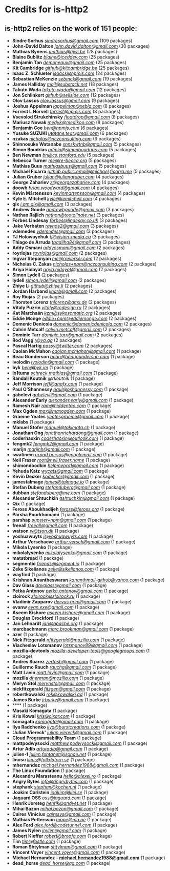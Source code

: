 # Credits for is-http2
## is-http2 relies on the work of 151 people:

- **Sindre Sorhus** *sindresorhus@gmail.com* (109 packages)
- **John-David Dalton** *john.david.dalton@gmail.com* (30 packages)
- **Mathias Bynens** *mathias@qiwi.be* (28 packages)
- **Blaine Bublitz** *blaine@iceddev.com* (25 packages)
- **Benjamin Tan** *demoneaux@gmail.com* (25 packages)
- **Kit Cambridge** *github@kitcambridge.be* (25 packages)
- **Isaac Z. Schlueter** *isaacs@npmjs.com* (24 packages)
- **Sebastian McKenzie** *sebmck@gmail.com* (19 packages)
- **James Halliday** *mail@substack.net* (18 packages)
- **Takuto Wada** *takuto.wada@gmail.com* (12 packages)
- **Jon Schlinkert** *github@sellside.com* (12 packages)
- **Olov Lassus** *olov.lassus@gmail.com* (9 packages)
- **Joshua Appelman** *jappelman@xebia.com* (8 packages)
- **Forrest L Norvell** *forrest@npmjs.com* (8 packages)
- **Vsevolod Strukchinsky** *floatdrop@gmail.com* (8 packages)
- **Mariusz Nowak** *medyk@medikoo.com* (8 packages)
- **Benjamin Coe** *ben@npmjs.com* (6 packages)
- **Yusuke SUZUKI** *utatane.tea@gmail.com* (6 packages)
- **nzakas** *nicholas@nczconsulting.com* (6 packages)
- **Shinnosuke Watanabe** *snnskwtnb@gmail.com* (5 packages)
- **Simon Boudrias** *admin@simonboudrias.com* (5 packages)
- **Ben Newman** *bn@cs.stanford.edu* (5 packages)
- **Rebecca Turner** *me@re-becca.org* (5 packages)
- **Mathias Buus** *mathiasbuus@gmail.com* (5 packages)
- **Michael Ficarra** *github.public.email@michael.ficarra.me* (5 packages)
- **Julian Gruber** *julian@juliangruber.com* (4 packages)
- **George Zahariev** *z@georgezahariev.com* (4 packages)
- **doowb** *brian.woodward@gmail.com* (4 packages)
- **Kevin Mårtensson** *kevinmartensson@gmail.com* (4 packages)
- **Kyle E. Mitchell** *kyle@kemitchell.com* (4 packages)
- **qix** *i.am.qix@gmail.com* (3 packages)
- **Andrew Goode** *andrewbgoode@gmail.com* (3 packages)
- **Nathan Rajlich** *nathan@tootallnate.net* (3 packages)
- **Forbes Lindesay** *forbes@lindesay.co.uk* (3 packages)
- **Jake Verbaten** *raynos2@gmail.com* (3 packages)
- **vdemedes** *vdemedes@gmail.com* (3 packages)
- **TJ Holowaychuk** *tj@vision-media.ca* (3 packages)
- **Thiago de Arruda** *tpadilha84@gmail.com* (3 packages)
- **Addy Osmani** *addyosmani@gmail.com* (2 packages)
- **royriojas** *royriojas@gmail.com* (2 packages)
- **Ingvar Stepanyan** *me@rreverser.com* (2 packages)
- **Nicholas C. Zakas** *nicholas+npm@nczconsulting.com* (2 packages)
- **Ariya Hidayat** *ariya.hidayat@gmail.com* (2 packages)
- **Simon Lydell** (2 packages)
- **lydell** *simon.lydell@gmail.com* (2 packages)
- **Zhiye Li** *github@zhiye.li* (2 packages)
- **Jordan Harband** *ljharb@gmail.com* (2 packages)
- **Roy Riojas** (2 packages)
- **Thorsten Lorenz** *thlorenz@gmx.de* (2 packages)
- **Vitaly Puzrin** *vitaly@rcdesign.ru* (2 packages)
- **Kat Marchaán** *kzm@sykosomatic.org* (2 packages)
- **Eddie Monge** *eddie+npm@eddiemonge.com* (2 packages)
- **Domenic Denicola** *domenic@domenicdenicola.com* (2 packages)
- **Calvin Metcalf** *calvin.metcalf@gmail.com* (2 packages)
- **Dominic Tarr** *dominic.tarr@gmail.com* (2 packages)
- **Rod Vagg** *r@va.gg* (2 packages)
- **Pascal Hartig** *passy@twitter.com* (2 packages)
- **Caolan McMahon** *caolan.mcmahon@gmail.com* (1 package)
- **Beau Gunderson** *beau@beaugunderson.com* (1 package)
- **ivolodin** *ivolodin@gmail.com* (1 package)
- **byk** *ben@byk.im* (1 package)
- **lo1tuma** *schreck.mathias@gmail.com* (1 package)
- **Randall Koutnik** *@rkoutnik* (1 package)
- **Jeff Morrison** *jeff@anafx.com* (1 package)
- **Paul O’Shannessy** *paul@oshannessy.com* (1 package)
- **gabelevi** *gabelevi@gmail.com* (1 package)
- **Alexander Early** *alexander.early@gmail.com* (1 package)
- **Ramesh Nair** *ram@hiddentao.com* (1 package)
- **Max Ogden** *max@maxogden.com* (1 package)
- **Graeme Yeates** *yeatesgraeme@gmail.com* (1 package)
- **mklabs** (1 package)
- **Manuel Stofer** *manuel@takimata.ch* (1 package)
- **Jonathan Ong** *jonathanrichardong@gmail.com* (1 package)
- **coderhaoxin** *coderhaoxin@outlook.com* (1 package)
- **fengmk2** *fengmk2@gmail.com* (1 package)
- **marijn** *marijnh@gmail.com* (1 package)
- **swatinem** *arpad.borsos@googlemail.com* (1 package)
- **Neil Fraser** *root@neil.fraser.name* (1 package)
- **shimondoodkin** *helpmepro1@gmail.com* (1 package)
- **Yehuda Katz** *wycats@gmail.com* (1 package)
- **Kevin Decker** *kpdecker@gmail.com* (1 package)
- **jamestalmage** *james@talmage.io* (1 package)
- **Stefan Duberg** *stefanduberg@gmail.com* (1 package)
- **dubban** *stefanduberg@me.com* (1 package)
- **Alexander Shtuchkin** *ashtuchkin@gmail.com* (1 package)
- **Qix** (1 package)
- **Feross Aboukhadijeh** *feross@feross.org* (1 package)
- **Parsha Pourkhomami** (1 package)
- **parshap** *supster+npm@gmail.com* (1 package)
- **freeall** *freeall@gmail.com* (1 package)
- **watson** *w@tson.dk* (1 package)
- **yoshuawuyts** *i@yoshuawuyts.com* (1 package)
- **Arthur Verschaeve** *arthur.versch@gmail.com* (1 package)
- **Mikola Lysenko** (1 package)
- **mikolalysenko** *mikolalysenko@gmail.com* (1 package)
- **matatbread** (1 package)
- **segmentio** *friends@segment.io* (1 package)
- **Zeke Sikelianos** *zeke@sikelianos.com* (1 package)
- **wayfind** (1 package)
- **Krishnan Anantheswaran** *kananthmail-github@yahoo.com* (1 package)
- **Dav Glass** *davglass@gmail.com* (1 package)
- **Petka Antonov** *petka.antonov@gmail.com* (1 package)
- **zloirock** *zloirock@zloirock.ru* (1 package)
- **Vladimir Zapparov** *dervus.grim@gmail.com* (1 package)
- **evanw** *evan.exe@gmail.com* (1 package)
- **Aseem Kishore** *aseem.kishore@gmail.com* (1 package)
- **Douglas Crockford** (1 package)
- **Jan Lehnardt** *jan@apache.org* (1 package)
- **marcbachmann** *marc.brookman@gmail.com* (1 package)
- **azer** (1 package)
- **Nick Fitzgerald** *nfitzgerald@mozilla.com* (1 package)
- **Viacheslav Lotsmanov** *lotsmanov89@gmail.com* (1 package)
- **mozilla-devtools** *mozilla-developer-tools@googlegroups.com* (1 package)
- **Andres Suarez** *zertosh@gmail.com* (1 package)
- **Guillermo Rauch** *rauchg@gmail.com* (1 package)
- **Matt Lavin** *matt.lavin@gmail.com* (1 package)
- **mozilla** *dherman@mozilla.com* (1 package)
- **Meryn Stol** *merynstol@gmail.com* (1 package)
- **nickfitzgerald** *fitzgen@gmail.com* (1 package)
- **robertkowalski** *rok@kowalski.gd* (1 package)
- **James Burke** *jrburke@gmail.com* (1 package)
- **** (1 package)
- **Masaki Komagata** (1 package)
- **Kris Kowal** *kris@cixar.com* (1 package)
- **komagata** *komagata@gmail.com* (1 package)
- **Ilya Radchenko** *ilya@burstcreations.com* (1 package)
- **'Julian Viereck'** *julian.viereck@gmail.com* (1 package)
- **Cloud Programmability Team** (1 package)
- **mattpodwysocki** *matthew.podwysocki@gmail.com* (1 package)
- **Artur Adib** *arturadib@gmail.com* (1 package)
- **julien-f** *julien.fontanet@isonoe.net* (1 package)
- **linusu** *linus@folkdatorn.se* (1 package)
- **mhernandez** *michael.hernandez1988@gmail.com* (1 package)
- **The Linux Foundation** (1 package)
- **Alexandru Marasteanu** *hello@alexei.ro* (1 package)
- **Angry Bytes** *info@angrybytes.com* (1 package)
- **stephank** *stephan@kochen.nl* (1 package)
- **Joakim Carlstein** *joakim@klei.se* (1 package)
- **Jaguard OSS** *oss@jaguard.com* (1 package)
- **Henrik Joreteg** *henrik@andyet.net* (1 package)
- **Mihai Bazon** *mihai.bazon@gmail.com* (1 package)
- **Caires Vinicius** *cairesvs@gmail.com* (1 package)
- **Mathias Pettersson** *mape@ma.pe* (1 package)
- **Alex Ford** *alex.ford@codetunnel.com* (1 package)
- **James Nylen** *jnylen@gmail.com* (1 package)
- **Robert Kieffer** *robert@broofa.com* (1 package)
- **Tim** *tim@fostle.com* (1 package)
- **Roman Shtylman** *shtylman@gmail.com* (1 package)
- **Vincent Voyer** *vincent.voyer@gmail.com* (1 package)
- **Michael Hernandez - michael.hernandez1988@gmail.com** (1 package)
- **dead_horse** *dead_horse@qq.com* (1 package)
